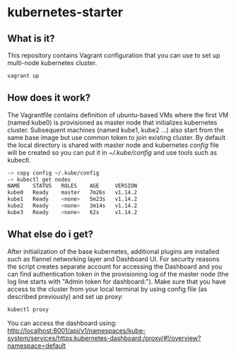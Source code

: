 # kubernetes-starter

## What is it?
This repository contains Vagrant configuration that you can use to set up multi-node kubernetes cluster.
```bash
vagrant up
```
## How does it work?
The Vagrantfile contains definition of ubuntu-based VMs where the first VM (named kube0) is provisioned as master node that initializes kubernetes cluster. Subsequent machines (named kube1, kube2 ...) also start from the same base image but use common token to join existing cluster.
By default the local directory is shared with master node and kubernetes _config_ file will be created so you can put it in _~/.kube/config_ and use tools such as kubectl.
```bash
-> copy config ~/.kube/config
-> kubectl get nodes
NAME    STATUS   ROLES    AGE     VERSION
kube0   Ready    master   7m26s   v1.14.2
kube1   Ready    <none>   5m23s   v1.14.2
kube2   Ready    <none>   3m14s   v1.14.2
kube3   Ready    <none>   62s     v1.14.2
```

## What else do i get?
After initialization of the base kubernetes, additional plugins are installed such as flannel networking layer and Dashboard UI.
For security reasons the script creates separate account for accessing the Dashboard and you can find authentication token in the provisioning log of the master node (the log line starts with "Admin token for dashboard:").
Make sure that you have access to the cluster from your local terminal by using config file (as described previously) and set up proxy:
```bash
kubectl proxy
```

You can access the dashboard using:
<http://localhost:8001/api/v1/namespaces/kube-system/services/https:kubernetes-dashboard:/proxy/#!/overview?namespace=default>

